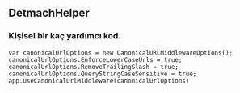 ## DetmachHelper

### Kişisel bir kaç yardımcı kod.


    var canonicalUrlOptions = new CanonicalURLMiddlewareOptions();
    canonicalUrlOptions.EnforceLowerCaseUrls = true;
    canonicalUrlOptions.RemoveTrailingSlash = true;
    canonicalUrlOptions.QueryStringCaseSensitive = true;
    app.UseCanonicalUrlMiddleware(canonicalUrlOptions)


